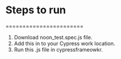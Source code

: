 # Steps to run
=======================
1. Download noon_test.spec.js file.
2. Add this in to your Cypress work location.
3. Run this .js file in cypressframeowkr.
